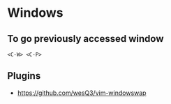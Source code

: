 # Windows

## To go previously accessed window

```
<C-W> <C-P>
```

## Plugins

- https://github.com/wesQ3/vim-windowswap
